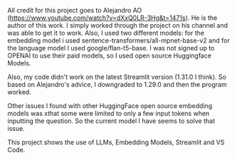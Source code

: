All credit for this project goes to Alejandro AO (https://www.youtube.com/watch?v=dXxQ0LR-3Hg&t=1471s).  He is the author of this work.  I simply worked through the project on his channel and was able to get it to work. 
Also, I used two different models:  for the embedding model i used  sentence-transformers/all-mpnet-base-v2 and for the language model I used  google/flan-t5-base.  I was not signed up to OPENAI to use their paid models, so
I used open source Huggingface Models. 

Also, my code didn't work on the latest Streamlit version (1.31.0 I think).  So based on Alejandro's advice, I downgraded to 1.29.0 and then the program worked.

Other issues I found with other HuggingFace open source embedding models was xthat some were limited to only a few input tokens when inputting the question.  So the current model I have seems to solve that issue.

This project shows the use of LLMs, Embedding Models, Streamlit and VS Code.

